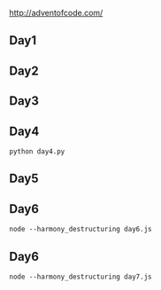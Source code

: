 http://adventofcode.com/

## Day1

## Day2

## Day3

## Day4

`python day4.py`

## Day5

## Day6

`node --harmony_destructuring day6.js`

## Day6

`node --harmony_destructuring day7.js`